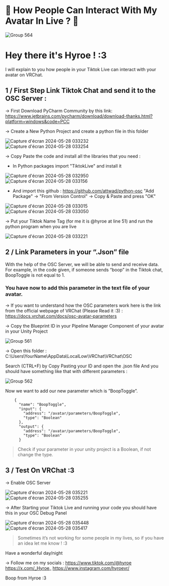 
# 🔴 How People Can Interact With My Avatar In Live ? 👥

![Group 564](https://github.com/HyroeVRC/TiktokToOSC/assets/170990155/fc085160-6bb6-41eb-a3e1-0c737d851392)

# Hey there it's Hyroe ! :3

I will explain to you how people in your Tiktok Live can interact with your avatar on VRChat.

## 1 / First Step Link Tiktok Chat and send it to the OSC Server :

→ First Download PyCharm Community by this link: https://www.jetbrains.com/pycharm/download/download-thanks.html?platform=windows&code=PCC

→ Create a New Python Project and create a python file in this folder

![Capture d'écran 2024-05-28 033232](https://github.com/HyroeVRC/TiktokToOSC/assets/170990155/983f4efb-e8aa-4b4a-a22f-8c6d1c4c356b) ![Capture d'écran 2024-05-28 033254](https://github.com/HyroeVRC/TiktokToOSC/assets/170990155/e8fccf90-bea9-4789-bfa1-5dd68f568ac3)


→ Copy Paste the code and install all the libraries that you need :
 - In Python packages import "TiktokLive" and install it

![Capture d'écran 2024-05-28 032950](https://github.com/HyroeVRC/TiktokToOSC/assets/170990155/4597f5a0-6f6a-447b-8261-60fee8fabf33)
![Capture d'écran 2024-05-28 033156](https://github.com/HyroeVRC/TiktokToOSC/assets/170990155/70d99656-a8be-43d9-b0ac-42cd85861908)

 - And import this github : https://github.com/attwad/python-osc
  "Add Package" → "From Version Control" → Copy & Paste and press "OK"

![Capture d'écran 2024-05-28 033015](https://github.com/HyroeVRC/TiktokToOSC/assets/170990155/c7d4fa9b-0182-4f69-a528-291f2a9bcf48)
![Capture d'écran 2024-05-28 033050](https://github.com/HyroeVRC/TiktokToOSC/assets/170990155/3a1c149f-da94-4813-a915-6bd088551d52)


→ Put your Tiktok Name Tag (for me it is @hyroe at line 51) and run the python program when you are live

![Capture d'écran 2024-05-28 033221](https://github.com/HyroeVRC/TiktokToOSC/assets/170990155/100a0e86-8733-46ae-927f-052b550b4581)

## 2 / Link Parameters in your “.Json” file

With the help of the OSC Server, we will be able to send and receive data.
For example, in the code given, if someone sends “boop” in the Tiktok chat, BoopToggle is not equal to 1.

### You have now to add this parameter in the text file of your avatar.

→ If you want to understand how the OSC parameters work here is the link from the official webpage of VRChat (Please Read it :3) :
https://docs.vrchat.com/docs/osc-avatar-parameters

→ Copy the Blueprint ID in your Pipeline Manager Component of your avatar in your Unity Project

![Group 561](https://github.com/HyroeVRC/TiktokToOSC/assets/170990155/24a76fe5-8c09-4d54-9ab6-4e35a7a5a23b)

→ Open this folder : C:\Users\YourName\AppData\LocalLow\VRChat\VRChat\OSC

Search (CTRL+F) by Copy Pasting your ID and open the .json file
And you should have something like that with different parameters :

![Group 562](https://github.com/HyroeVRC/TiktokToOSC/assets/170990155/aeea7185-e6a8-48ce-b9f0-ce510e7440cb)

Now we want to add our new parameter which is ”BoopToggle”.
```
    {
      "name": "BoopToggle",
      "input": {
        "address": "/avatar/parameters/BoopToggle",
        "type": "Boolean"
      },
      "output": {
        "address": "/avatar/parameters/BoopToggle",
        "type": "Boolean"
      }
```
> Check if your parameter in your unity project is a Boolean, if not change the type.

## 3 / Test On VRChat :3

→ Enable OSC Server

![Capture d'écran 2024-05-28 035221](https://github.com/HyroeVRC/TiktokToOSC/assets/170990155/3411ea1b-76cd-4bc1-b9fe-a91c14ae7df7)
![Capture d'écran 2024-05-28 035255](https://github.com/HyroeVRC/TiktokToOSC/assets/170990155/78359d0e-7062-4bb9-b16a-b3816f448580)

→ After Starting your Tiktok Live and running your code you should have this in your OSC Debug Panel

![Capture d'écran 2024-05-28 035448](https://github.com/HyroeVRC/TiktokToOSC/assets/170990155/5b4cf95a-1ff3-4b30-a78a-72b157a58a08)
![Capture d'écran 2024-05-28 035417](https://github.com/HyroeVRC/TiktokToOSC/assets/170990155/9524090b-ffe9-4c01-90c9-57908f367a52)

> Sometimes it’s not working for some people in my lives, so if you have an idea let me know ! :3

Have a wonderful day/night

→ Follow me on my socials : 
https://www.tiktok.com/@hyroe
https://x.com/_Hyroe_
https://www.instagram.com/hyroevr/

Boop from Hyroe :3

